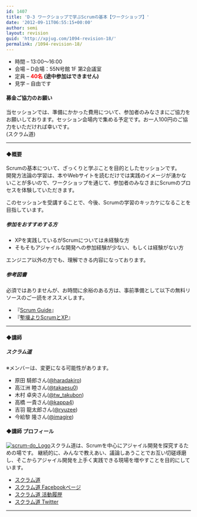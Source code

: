 ```yaml
---
id: 1407
title: 'D-3 ワークショップで学ぶScrumの基本【ワークショップ】'
date: '2012-09-11T06:55:15+00:00'
author: semi
layout: revision
guid: 'http://xpjug.com/1094-revision-18/'
permalink: /1094-revision-18/
---
```


- 時間 – 13:00〜16:00
- 会場 – D会場：55N号館 1F 第2会議室
- 定員 – **<font color="red">40名</font> (途中参加はできません)**
- 見学 – 自由です

#### 募金ご協力のお願い

当セッションでは、準備にかかった費用について、参加者のみなさまにご協力をお願いしております。セッション会場内で集める予定です。お一人100円のご協力をいただければ幸いです。  
(スクラム道)

---

#### ◆概要

Scrumの基本について、ざっくりと学ぶことを目的としたセッションです。  
開発方法論の学習は、本やWebサイトを読むだけでは実践のイメージが湧かないことが多いので、ワークショップを通じて、参加者のみなさまにScrumのプロセスを体験していただきます。

このセッションを受講することで、今後、Scrumの学習のキッカケになることを目指しています。

##### 参加をおすすめする方

- XPを実践しているがScrumについては未経験な方
- そもそもアジャイルな開発への参加経験が少ない、もしくは経験がない方

エンジニア以外の方でも、理解できる内容になっております。

##### 参考図書

必須ではありませんが、お時間に余裕のある方は、事前準備として以下の無料リソースのご一読をオススメします。

- 『[Scrum Guide](http://goo.gl/27kq9)』
- 『[塹壕よりScrumとXP](http://www.infoq.com/jp/minibooks/scrum-xp-from-the-trenches)』

---

#### ◆講師

##### スクラム道

※メンバーは、変更になる可能性があります。

- 原田 騎郎さん([@haradakiro](https://twitter.com/haradakiro))
- 高江洲 睦さん([@takaesu0](https://twitter.com/takaesu0))
- 木村 卓央さん([@tw\_takubon](https://twitter.com/tw_takubon))
- 高橋 一貴さん([@kappa4](https://twitter.com/kappa4))
- 吉羽 龍太郎さん([@ryuzee](https://twitter.com/ryuzee))
- 今給黎 隆さん([@imagire](https://twitter.com/Imagire))

#### ◆講師 プロフィール

[![](http://xpjug.com/wp-content/uploads/2012/08/scrum-do_Logo-150x150.jpg "scrum-do_Logo")](http://xpjug.com/wp-content/uploads/2012/08/scrum-do_Logo.jpg)スクラム道は、Scrumを中心にアジャイル開発を探究するための場です。 継続的に、みんなで教えあい、議論しあうことでお互い切磋琢磨し、そこからアジャイル開発を上手く実践できる現場を増やすことを目的にしています。

- [スクラム道](http://www.taoofscrum.org)
- [スクラム道 Facebookページ](http://www.facebook.com/TaoOfScrum)
- [スクラム道 活動履歴](http://qwik.jp/taoofscrum/)
- [スクラム道 Twitter](https://twitter.com/tao_of_scrum)

---